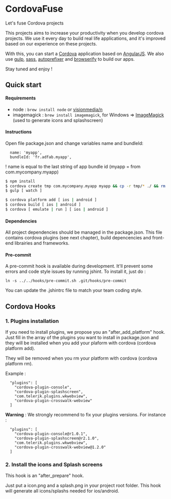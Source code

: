 CordovaFuse
=====================

Let's fuse Cordova projects

This projects aims to increase your productivity when you develop cordova projects. We use it every day to build real life applications, and it's improved based on our experience on these projects.

With this, you can start a [Cordova](https://cordova.apache.org/) application based on [AngularJS](https://angularjs.org/). We also use [gulp](http://gulpjs.com/), [sass](http://sass-lang.com/), [autoprefixer](https://github.com/ai/autoprefixer) and [browserify](http://browserify.org/) to build our apps.

Stay tuned and enjoy !

## Quick start

#### Requirements

- node : `brew install node` or [visionmedia/n](https://github.com/visionmedia/n)
- imagemagick : `brew install imagemagick`, for Windows => [ImageMagick](http://www.imagemagick.org/script/binary-releases.php#windows) (used to generate icons and splashscreen)

#### Instructions

Open file package.json and change variables name and bundleId:
```
  name: 'myapp',
  bundleId: 'fr.adfab.myapp',
```
! name is equal to the last string of app bundle id (myapp = from com.mycompany.myapp)

```bash
$ npm install
$ cordova create tmp com.mycompany.myapp myapp && cp -r tmp/* ./ && rm -rf tmp
$ gulp [ watch ]

$ cordova platform add [ ios | android ]
$ cordova build [ ios | android ]
$ cordova [ emulate | run ] [ ios | android ]
```

#### Dependencies

All project dependencies should be managed in the package.json. This file contains cordova plugins (see next chapter), build depencencies and front-end librairies and frameworks.

#### Pre-commit

A pre-commit hook is available during development. It'll prevent some errors and code style issues by running jshint. To install it, just do :

```
ln -s ../../hooks/pre-commit.sh .git/hooks/pre-commit
```

You can update the .jshintrc file to match your team coding style.


## Cordova Hooks

### 1. Plugins installation
If you need to install plugins, we propose you an "after_add_platform" hook. Just fill in the array of the plugins you want to install in package.json and they will be installed when you add your plaform with cordova (cordova platform add).

They will be removed when you rm your platform with cordova (cordova platform rm).

Example :
```
  "plugins": [
    "cordova-plugin-console",
    "cordova-plugin-splashscreen",
    "com.telerik.plugins.wkwebview",
    "cordova-plugin-crosswalk-webview"
  ]
```

**Warning** : We strongly recommend to fix your plugins versions. For instance : 
```
  "plugins": [
    "cordova-plugin-console@r1.0.1",
    "cordova-plugin-splashscreen@r2.1.0",
    "com.telerik.plugins.wkwebview",
    "cordova-plugin-crosswalk-webview@1.2.0"
  ]
```
 
### 2. Install the icons and Splash screens
This hook is an "after_prepare" hook.

Just put a icon.png and a splash.png in your project root folder.
This hook will generate all icons/splashs needed for ios/android.




